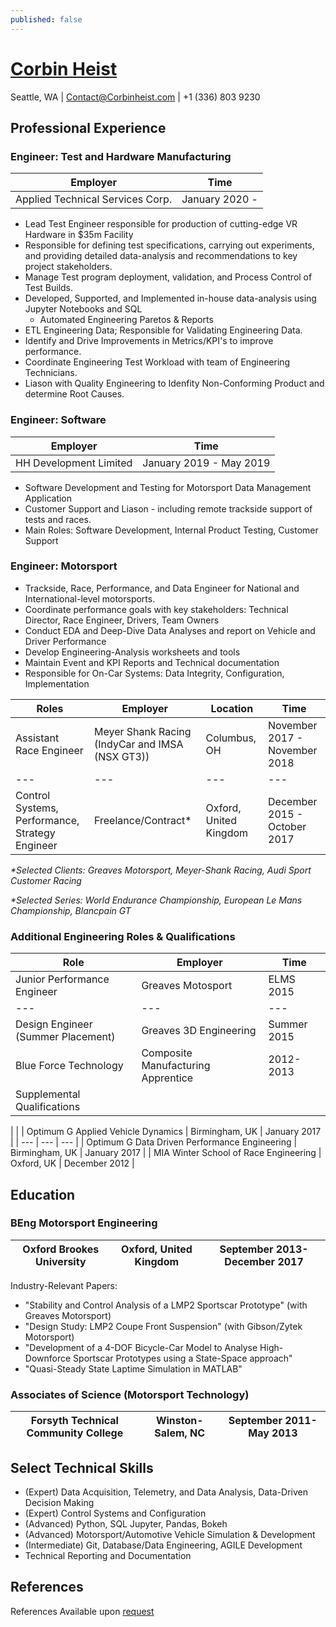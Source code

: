 ```yaml
---
published: false
---
```

# [Corbin Heist](http://corbinheist.com/)

Seattle, WA | [Contact@Corbinheist.com](mailto:contact@corbinheist.com) | +1 (336) 803 9230

## Professional Experience

### Engineer: Test and Hardware Manufacturing

| Employer | Time |
| --- | --- |
| Applied Technical Services Corp. | January 2020 - |

- Lead Test Engineer responsible for production of cutting-edge VR Hardware in $35m Facility
- Responsible for defining test specifications, carrying out experiments, and providing detailed data-analysis and recommendations to key project stakeholders.
- Manage Test program deployment, validation, and Process Control of Test Builds.
- Developed, Supported, and Implemented in-house data-analysis using Jupyter Notebooks and SQL
  - Automated Engineering Paretos &amp; Reports
- ETL Engineering Data; Responsible for Validating Engineering Data.
- Identify and Drive Improvements in Metrics/KPI&#39;s to improve performance.
- Coordinate Engineering Test Workload with team of Engineering Technicians.
- Liason with Quality Engineering to Idenfity Non-Conforming Product and determine Root Causes.

### Engineer: Software

| Employer | Time |
| --- | --- |
| HH Development Limited | January 2019 - May 2019 |

- Software Development and Testing for Motorsport Data Management Application
- Customer Support and Liason - including remote trackside support of tests and races.
- Main Roles: Software Development, Internal Product Testing, Customer Support

### Engineer: Motorsport

- Trackside, Race, Performance, and Data Engineer for National and International-level motorsports.
- Coordinate performance goals with key stakeholders: Technical Director, Race Engineer, Drivers, Team Owners
- Conduct EDA and Deep-Dive Data Analyses and report on Vehicle and Driver Performance
- Develop Engineering-Analysis worksheets and tools
- Maintain Event and KPI Reports and Technical documentation
- Responsible for On-Car Systems: Data Integrity, Configuration, Implementation

| Roles | Employer | Location | Time |
| --- | --- | --- | --- |
| Assistant Race Engineer | Meyer Shank Racing (IndyCar and IMSA (NSX GT3)) | Columbus, OH | November 2017 - November 2018 |
| --- | --- | --- | --- |
| Control Systems, Performance, Strategy Engineer | Freelance/Contract\* | Oxford, United Kingdom | December 2015 - October 2017 |

_\*Selected Clients: Greaves Motorsport, Meyer-Shank Racing, Audi Sport Customer Racing_

_\*Selected Series: World Endurance Championship, European Le Mans Championship, Blancpain GT_

### Additional Engineering Roles &amp; Qualifications

| Role | Employer | Time |
| --- | --- | --- |
| Junior Performance Engineer | Greaves Motosport | ELMS 2015 |
| --- | --- | --- |
| Design Engineer (Summer Placement) | Greaves 3D Engineering | Summer 2015 |
| Blue Force Technology | Composite Manufacturing Apprentice | 2012-2013 |
| Supplemental Qualifications |
 |
 |
| Optimum G Applied Vehicle Dynamics | Birmingham, UK | January 2017 |
| --- | --- | --- |
| Optimum G Data Driven Performance Engineering | Birmingham, UK | January 2017 |
| MIA Winter School of Race Engineering | Oxford, UK | December 2012 |

## Education

### BEng Motorsport Engineering

| Oxford Brookes University | Oxford, United Kingdom | September 2013- December 2017 |
| --- | --- | --- |

Industry-Relevant Papers:

- &quot;Stability and Control Analysis of a LMP2 Sportscar Prototype&quot; (with Greaves Motorsport)
- &quot;Design Study: LMP2 Coupe Front Suspension&quot; (with Gibson/Zytek Motorsport)
- &quot;Development of a 4-DOF Bicycle-Car Model to Analyse High-Downforce Sportscar Prototypes using a State-Space approach&quot;
- &quot;Quasi-Steady State Laptime Simulation in MATLAB&quot;

### Associates of Science (Motorsport Technology)

| Forsyth Technical Community College | Winston-Salem, NC | September 2011- May 2013 |
| --- | --- | --- |

## Select Technical Skills

- (Expert) Data Acquisition, Telemetry, and Data Analysis, Data-Driven Decision Making
- (Expert) Control Systems and Configuration
- (Advanced) Python, SQL Jupyter, Pandas, Bokeh
- (Advanced) Motorsport/Automotive Vehicle Simulation &amp; Development
- (Intermediate) Git, Database/Data Engineering, AGILE Development
- Technical Reporting and Documentation

## References

References Available upon [request](mailto:contact@corbinheist.com)